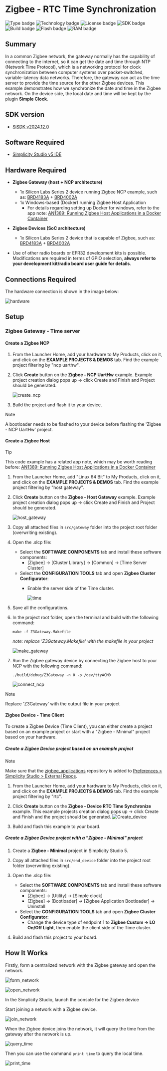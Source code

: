 # Zigbee - RTC Time Synchronization #

![Type badge](https://img.shields.io/badge/Type-Virtual%20Application-green)
![Technology badge](https://img.shields.io/badge/Technology-Zigbee-green)
![License badge](https://img.shields.io/badge/License-Zlib-green)
![SDK badge](https://img.shields.io/badge/SDK-v2024.12.0-green)
![Build badge](https://img.shields.io/badge/Build-passing-green)
![Flash badge](https://img.shields.io/badge/Flash-231.99%20KB-blue)
![RAM badge](https://img.shields.io/badge/RAM-15.59%20KB-blue)

## Summary ##

In a common Zigbee network, the gateway normally has the capability of connecting to the internet, so it can get the date and time through NTP (Network Time Protocol), which is a networking protocol for clock synchronization between computer systems over packet-switched, variable-latency data networks. Therefore, the gateway can act as the time server to provide the time source for the other Zigbee devices. This example demonstrates how we synchronize the date and time in the Zigbee network. On the device side, the local date and time will be kept by the plugin **Simple Clock**.

## SDK version ##

- [SiSDK v2024.12.0](https://github.com/SiliconLabs/simplicity_sdk/releases/tag/v2024.12.0)

## Software Required ##

- [Simplicity Studio v5 IDE](https://www.silabs.com/developers/simplicity-studio)

## Hardware Required ##

- **Zigbee Gateway (host + NCP architecture)**
  - 1x Silicon Labs Series 2 device running Zigbee NCP example, such as: [BRD4183A](https://www.silabs.com/development-tools/wireless/slwrb4183a-efr32xg22-wireless-gecko-radio-board?tab=overview) + [BRD4002A](https://www.silabs.com/development-tools/wireless/wireless-pro-kit-mainboard?tab=overview#overview)
  - 1x Windows-based (Docker) running Zigbee Host Application
    - For details regarding setting up Docker for windows, refer to the app note:
    [AN1389: Running Zigbee Host Applications in a Docker Container](https://www.silabs.com/documents/public/application-notes/an1389-running-host-applications-in-docker-containers.pdf)

- **Zigbee Devices (SoC architecture)**
  - 1x Silicon Labs Series 2 device that is capable of Zigbee, such as: [BRD4183A](https://www.silabs.com/development-tools/wireless/slwrb4183a-efr32xg22-wireless-gecko-radio-board?tab=overview) + [BRD4002A](https://www.silabs.com/development-tools/wireless/wireless-pro-kit-mainboard?tab=overview#overview)

- Use of other radio boards or EFR32 development kits is possible. Modifications are required in terms of GPIO selection, **always refer to your development kit/radio board user guide for details**.

## Connections Required ##

The hardware connection is shown in the image below:

![hardware](image/hardware.png)

## Setup ##

### Zigbee Gateway - Time server ###

#### Create a Zigbee NCP ####

1. From the Launcher Home, add your hardware to My Products, click on it, and click on the **EXAMPLE PROJECTS & DEMOS** tab. Find the example project filtering by "ncp uarthw".

2. Click **Create** button on the **Zigbee - NCP UartHw** example. Example project creation dialog pops up -> click Create and Finish and Project should be generated.

   ![create_ncp](image/create_ncp.png)

3. Build the project and flash it to your device.

> [!NOTE]
> A bootloader needs to be flashed to your device before flashing the 'Zigbee - NCP UartHw' project.

#### Create a Zigbee Host ####

> [!TIP]
> This code example has a related app note, which may be worth reading before: [AN1389: Running Zigbee Host Applications in a Docker Container](https://www.silabs.com/documents/public/application-notes/an1389-running-host-applications-in-docker-containers.pdf)

1. From the Launcher Home, add "Linux 64 Bit" to My Products, click on it, and click on the **EXAMPLE PROJECTS & DEMOS** tab. Find the example project filtering by "host gateway".

2. Click **Create** button on the **Zigbee - Host Gateway** example. Example project creation dialog pops up -> click Create and Finish and Project should be generated.

   ![host_gateway](image/create_gateway.png)

3. Copy all attached files in `src/gateway` folder into the project root folder (overwriting existing).

4. Open the .slcp file:

   - Select the **SOFTWARE COMPONENTS** tab and install these software components:
      - [Zigbee] → [Cluster Library] → [Common] → [Time Server Cluster]
   - Select the **CONFIGURATION TOOLS** tab and open **Zigbee Cluster Configurator**:
      - Enable the server side of the Time cluster.

        ![time](image/time_cluster.png)

5. Save all the configurations.

6. In the project root folder, open the terminal and build with the following command:

    `make -f Z3Gateway.Makefile`

    *note: replace 'Z3Gateway.Makefile' with the makefile in your project*

   ![make_gateway](image/make_gateway.png)

7. Run the Zigbee gateway device by connecting the Zigbee host to your NCP with the following command:

    `./build/debug/Z3Gateway -n 0 -p /dev/ttyACM0`

   ![connect_ncp](image/connect_ncp.png)

> [!NOTE]
> Replace 'Z3Gateway' with the output file in your project

#### Zigbee Device - Time Client ####

To create a Zigbee Device (Time Client), you can either create a project based on an example project or start with a "Zigbee - Minimal" project based on your hardware.

##### Create a Zigbee Device project based on an example project #####

> [!NOTE]
> Make sure that the [zigbee_applications](https://github.com/SiliconLabs/zigbee_applications) repository is added to [Preferences > Simplicity Studio > External Repos](https://docs.silabs.com/simplicity-studio-5-users-guide/latest/ss-5-users-guide-about-the-launcher/welcome-and-device-tabs).

1. From the Launcher Home, add your hardware to My Products, click on it, and click on the **EXAMPLE PROJECTS & DEMOS** tab. Find the example project filtering by "rtc".

2. Click **Create** button on the **Zigbee - Device RTC Time Synchronize** example. This example projects creation dialog pops up -> click Create and Finish and the project should be generated.
   ![Create_device](image/create_device.png)

3. Build and flash this example to your board.

##### Create a Zigbee Device project with a "Zigbee - Minimal" project #####

1. Create a **Zigbee - Minimal** project in Simplicity Studio 5.

2. Copy all attached files in `src/end_device` folder into the project root folder (overwriting existing).

3. Open the .slcp file:

   - Select the **SOFTWARE COMPONENTS** tab and install these software components:
      - [Zigbee] → [Utility] → [Simple clock]
      - [Zigbee] → [Bootloader] → [Zigbee Application Bootloader] → Uninstall
   - Select the **CONFIGURATION TOOLS** tab and open **Zigbee Cluster Configurator**:
      - Change the device type of endpoint 1 to **Zigbee Custom → LO On/Off Light**, then enable the client side of the Time cluster.

4. Build and flash this project to your board.

## How It Works ##

Firstly, form a centralized network with the Zigbee gateway and open the network.

![form_network](image/form_network.png)

![open_network](image/open_network.png)

In the Simplicity Studio, launch the console for the Zigbee device

Start joining a network with a Zigbee device.

![join_network](image/join_network.png)

When the Zigbee device joins the network, it will query the time from the gateway after the network is up.

![query_time](image/query_time.png)

Then you can use the command `print time` to query the local time.

![print_time](image/print_time.png)

